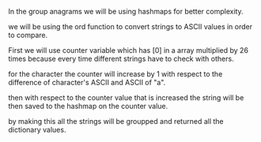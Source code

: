 In the group anagrams we will be using hashmaps for better complexity.

we will be using the ord function to convert strings to ASCII values in order to compare.

First we will use counter variable which has [0] in a array multiplied by 26 times because every time different strings have to check with others.

for the character the counter will increase by 1 with respect to the difference of character's ASCII and ASCII of "a".

then with respect to the counter value that is increased the string will be then saved to the hashmap on the counter value.

by making this all the strings will be groupped and returned all the dictionary values.
